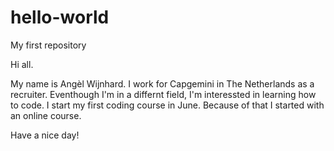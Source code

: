 # hello-world
My first repository

Hi all.

My name is Angèl Wijnhard. 
I work for Capgemini in The Netherlands as a recruiter. 
Eventhough I'm in a differnt field, I'm interessted in learning how to code.
I start my first coding course in June. Because of that I started with an online course. 

Have a nice day! 
